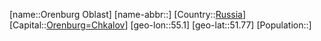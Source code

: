 ﻿---
location: [51.77,55.1]
type: State
tags:
- geo/State


SpocWebEntityId: 37146
isDeleted: false
confidential: public

---
[name::Orenburg Oblast]
[name-abbr::]
[Country::[Russia](geo/Continent/Europe/Russia.md)]
[Capital::[Orenburg=Chkalov](geo/Continent/Europe/Russia/Orenburg=Chkalov.md)]
[geo-lon::55.1]
[geo-lat::51.77]
[Population::]

